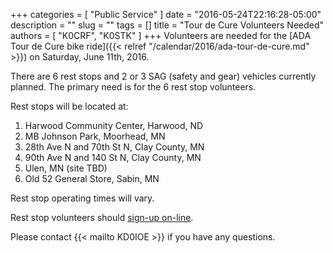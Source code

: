 +++
categories = [ "Public Service" ]
date = "2016-05-24T22:16:28-05:00"
description = ""
slug = ""
tags = []
title = "Tour de Cure Volunteers Needed"
authors = [ "K0CRF", "K0STK" ]
+++
Volunteers are needed for the
[ADA Tour de Cure bike ride]({{< relref "/calendar/2016/ada-tour-de-cure.md" >}})
on Saturday, June 11th, 2016.

There are 6 rest stops and 2 or 3 SAG (safety and
gear) vehicles currently planned. The primary need is for the 6 rest
stop volunteers.
<!--more-->
Rest stops will be located at:

1. Harwood Community Center, Harwood, ND
2. MB Johnson Park, Moorhead, MN
3. 28th Ave N and 70th St N, Clay County, MN
4. 90th Ave N and 140 St N, Clay County, MN
5. Ulen, MN (site TBD)
6. Old 52 General Store, Sabin, MN

Rest stop operating times will vary.

Rest stop volunteers should  <a href="http://goo.gl/forms/Hy845NgwpWSTwKL72" rel="nofollow">sign-up on-line</a>. 

Please contact {{< mailto KD0IOE >}} if you have any questions.
